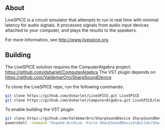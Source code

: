 About
-----

LiveSPICE is a circuit simulator that attempts to run in real time with minimal latency for audio signals.
It processes signals from audio input devices attached to your computer, and plays the results to the speakers.

For more information, see http://www.livespice.org.

Building
--------

The LiveSPICE solution requires the ComputerAlgebra project: https://github.com/dsharlet/ComputerAlgebra
The VST plugin depends on https://github.com/ValdemarOrn/SharpSoundDevice

To clone the LiveSPICE repo, run the following commands:

```bash
git clone https://github.com/dsharlet/LiveSPICE.git LiveSPICE
git clone https://github.com/dsharlet/ComputerAlgebra.git LiveSPICE/ComputerAlgebra
```

To enable building the VST plugin:
```bash
git clone https://github.com/ValdemarOrn/SharpSoundDevice SharpSoundDevice
powershell -command "Expand-Archive -Force SharpSoundDevice\Builds\SharpSoundDevice-1.5.2.0-2019-08-11.zip SharpSoundDevice"
```